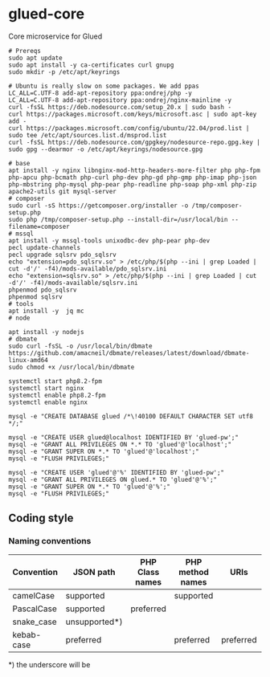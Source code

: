 # glued-core
Core microservice for Glued

```
# Prereqs
sudo apt update
sudo apt install -y ca-certificates curl gnupg
sudo mkdir -p /etc/apt/keyrings

# Ubuntu is really slow on some packages. We add ppas
LC_ALL=C.UTF-8 add-apt-repository ppa:ondrej/php -y
LC_ALL=C.UTF-8 add-apt-repository ppa:ondrej/nginx-mainline -y
curl -fsSL https://deb.nodesource.com/setup_20.x | sudo bash -
curl https://packages.microsoft.com/keys/microsoft.asc | sudo apt-key add -
curl https://packages.microsoft.com/config/ubuntu/22.04/prod.list | sudo tee /etc/apt/sources.list.d/msprod.list
curl -fsSL https://deb.nodesource.com/gpgkey/nodesource-repo.gpg.key | sudo gpg --dearmor -o /etc/apt/keyrings/nodesource.gpg

# base
apt install -y nginx libnginx-mod-http-headers-more-filter php php-fpm php-apcu php-bcmath php-curl php-dev php-gd php-gmp php-imap php-json php-mbstring php-mysql php-pear php-readline php-soap php-xml php-zip apache2-utils git mysql-server
# composer
sudo curl -sS https://getcomposer.org/installer -o /tmp/composer-setup.php
sudo php /tmp/composer-setup.php --install-dir=/usr/local/bin --filename=composer
# mssql
apt install -y mssql-tools unixodbc-dev php-pear php-dev
pecl update-channels
pecl upgrade sqlsrv pdo_sqlsrv
echo "extension=pdo_sqlsrv.so" > /etc/php/$(php --ini | grep Loaded | cut -d'/' -f4)/mods-available/pdo_sqlsrv.ini
echo "extension=sqlsrv.so" > /etc/php/$(php --ini | grep Loaded | cut -d'/' -f4)/mods-available/sqlsrv.ini
phpenmod pdo_sqlsrv
phpenmod sqlsrv
# tools
apt install -y  jq mc
# node

apt install -y nodejs
# dbmate
sudo curl -fsSL -o /usr/local/bin/dbmate https://github.com/amacneil/dbmate/releases/latest/download/dbmate-linux-amd64
sudo chmod +x /usr/local/bin/dbmate

systemctl start php8.2-fpm
systemctl start nginx
systemctl enable php8.2-fpm
systemctl enable nginx
```

```
mysql -e "CREATE DATABASE glued /*\!40100 DEFAULT CHARACTER SET utf8 */;"

mysql -e "CREATE USER glued@localhost IDENTIFIED BY 'glued-pw';"
mysql -e "GRANT ALL PRIVILEGES ON *.* TO 'glued'@'localhost';"
mysql -e "GRANT SUPER ON *.* TO 'glued'@'localhost';"
mysql -e "FLUSH PRIVILEGES;"

mysql -e "CREATE USER 'glued'@'%' IDENTIFIED BY 'glued-pw';"
mysql -e "GRANT ALL PRIVILEGES ON glued.* TO 'glued'@'%';"
mysql -e "GRANT SUPER ON *.* TO 'glued'@'%';"
mysql -e "FLUSH PRIVILEGES;"
```

## Coding style

### Naming conventions



| Convention | JSON path     | PHP Class names | PHP method names | URIs      | Database tables/columns |
|------------|---------------|-----------------|------------------|-----------|-------------------------|
| camelCase  | supported     |                 | supported        |           | tolerated               |
| PascalCase | supported     | preferred       |                  |           |                         |
| snake_case | unsupported*) |                 |                  |           | preferred               |
| kebab-case | preferred     |                 | preferred        | preferred |                         |

*) the underscore will be 
